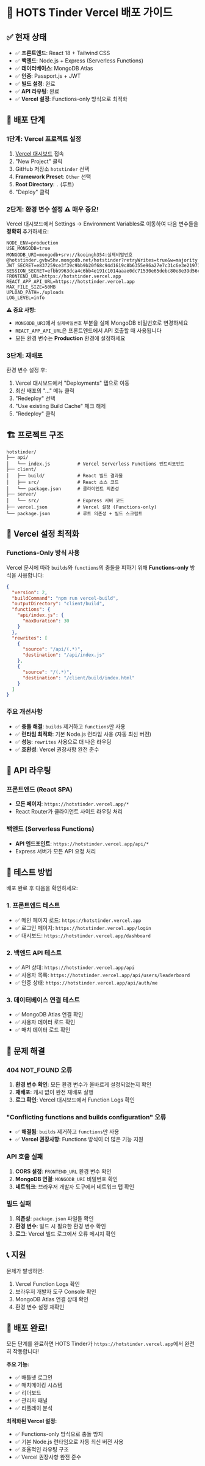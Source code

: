 # 🚀 HOTS Tinder Vercel 배포 가이드

## ✅ 현재 상태
- ✅ **프론트엔드**: React 18 + Tailwind CSS
- ✅ **백엔드**: Node.js + Express (Serverless Functions)
- ✅ **데이터베이스**: MongoDB Atlas
- ✅ **인증**: Passport.js + JWT
- ✅ **빌드 설정**: 완료
- ✅ **API 라우팅**: 완료
- ✅ **Vercel 설정**: Functions-only 방식으로 최적화

## 🔧 배포 단계

### 1단계: Vercel 프로젝트 설정
1. [Vercel 대시보드](https://vercel.com/dashboard) 접속
2. "New Project" 클릭
3. GitHub 저장소 `hotstinder` 선택
4. **Framework Preset**: `Other` 선택
5. **Root Directory**: `.` (루트)
6. "Deploy" 클릭

### 2단계: 환경 변수 설정 ⚠️ **매우 중요!**
Vercel 대시보드에서 Settings → Environment Variables로 이동하여 다음 변수들을 **정확히** 추가하세요:

```
NODE_ENV=production
USE_MONGODB=true
MONGODB_URI=mongodb+srv://kooingh354:실제비밀번호@hotstinder.gvbw5hv.mongodb.net/hotstinder?retryWrites=true&w=majority
JWT_SECRET=e837259ce3f39c9bb9b20f68c94d1619c8b6355e96a27e7c31c6e3e21971af36
SESSION_SECRET=efbb9963dca4c6bb4e191c1014aaae0dc71530e65debc80e8e39d56ccfcdc1d1
FRONTEND_URL=https://hotstinder.vercel.app
REACT_APP_API_URL=https://hotstinder.vercel.app
MAX_FILE_SIZE=50MB
UPLOAD_PATH=./uploads
LOG_LEVEL=info
```

**⚠️ 중요 사항:**
- `MONGODB_URI`에서 `실제비밀번호` 부분을 실제 MongoDB 비밀번호로 변경하세요
- `REACT_APP_API_URL`은 프론트엔드에서 API 호출할 때 사용됩니다
- 모든 환경 변수는 **Production** 환경에 설정하세요

### 3단계: 재배포
환경 변수 설정 후:
1. Vercel 대시보드에서 "Deployments" 탭으로 이동
2. 최신 배포의 "..." 메뉴 클릭
3. "Redeploy" 선택
4. "Use existing Build Cache" 체크 해제
5. "Redeploy" 클릭

## 🏗️ 프로젝트 구조

```
hotstinder/
├── api/
│   └── index.js          # Vercel Serverless Functions 엔트리포인트
├── client/
│   ├── build/            # React 빌드 결과물
│   ├── src/              # React 소스 코드
│   └── package.json      # 클라이언트 의존성
├── server/
│   └── src/              # Express 서버 코드
├── vercel.json           # Vercel 설정 (Functions-only)
└── package.json          # 루트 의존성 + 빌드 스크립트
```

## 🔄 Vercel 설정 최적화

### Functions-Only 방식 사용
Vercel 문서에 따라 `builds`와 `functions`의 충돌을 피하기 위해 **Functions-only** 방식을 사용합니다:

```json
{
  "version": 2,
  "buildCommand": "npm run vercel-build",
  "outputDirectory": "client/build",
  "functions": {
    "api/index.js": {
      "maxDuration": 30
    }
  },
  "rewrites": [
    {
      "source": "/api/(.*)",
      "destination": "/api/index.js"
    },
    {
      "source": "/(.*)",
      "destination": "/client/build/index.html"
    }
  ]
}
```

### 주요 개선사항
- ✅ **충돌 해결**: `builds` 제거하고 `functions`만 사용
- ✅ **런타임 최적화**: 기본 Node.js 런타임 사용 (자동 최신 버전)
- ✅ **성능**: `rewrites` 사용으로 더 나은 라우팅
- ✅ **호환성**: Vercel 권장사항 완전 준수

## 🔄 API 라우팅

### 프론트엔드 (React SPA)
- **모든 페이지**: `https://hotstinder.vercel.app/*`
- React Router가 클라이언트 사이드 라우팅 처리

### 백엔드 (Serverless Functions)
- **API 엔드포인트**: `https://hotstinder.vercel.app/api/*`
- Express 서버가 모든 API 요청 처리

## 🧪 테스트 방법

배포 완료 후 다음을 확인하세요:

### 1. 프론트엔드 테스트
- ✅ 메인 페이지 로드: `https://hotstinder.vercel.app`
- ✅ 로그인 페이지: `https://hotstinder.vercel.app/login`
- ✅ 대시보드: `https://hotstinder.vercel.app/dashboard`

### 2. 백엔드 API 테스트
- ✅ API 상태: `https://hotstinder.vercel.app/api`
- ✅ 사용자 목록: `https://hotstinder.vercel.app/api/users/leaderboard`
- ✅ 인증 상태: `https://hotstinder.vercel.app/api/auth/me`

### 3. 데이터베이스 연결 테스트
- ✅ MongoDB Atlas 연결 확인
- ✅ 사용자 데이터 로드 확인
- ✅ 매치 데이터 로드 확인

## 🐛 문제 해결

### 404 NOT_FOUND 오류
1. **환경 변수 확인**: 모든 환경 변수가 올바르게 설정되었는지 확인
2. **재배포**: 캐시 없이 완전 재배포 실행
3. **로그 확인**: Vercel 대시보드에서 Function Logs 확인

### "Conflicting functions and builds configuration" 오류
- ✅ **해결됨**: `builds` 제거하고 `functions`만 사용
- ✅ **Vercel 권장사항**: Functions 방식이 더 많은 기능 지원

### API 호출 실패
1. **CORS 설정**: `FRONTEND_URL` 환경 변수 확인
2. **MongoDB 연결**: `MONGODB_URI` 비밀번호 확인
3. **네트워크**: 브라우저 개발자 도구에서 네트워크 탭 확인

### 빌드 실패
1. **의존성**: `package.json` 파일들 확인
2. **환경 변수**: 빌드 시 필요한 환경 변수 확인
3. **로그**: Vercel 빌드 로그에서 오류 메시지 확인

## 📞 지원

문제가 발생하면:
1. Vercel Function Logs 확인
2. 브라우저 개발자 도구 Console 확인
3. MongoDB Atlas 연결 상태 확인
4. 환경 변수 설정 재확인

## 🎉 배포 완료!

모든 단계를 완료하면 HOTS Tinder가 `https://hotstinder.vercel.app`에서 완전히 작동합니다!

**주요 기능:**
- ✅ 배틀넷 로그인
- ✅ 매치메이킹 시스템
- ✅ 리더보드
- ✅ 관리자 패널
- ✅ 리플레이 분석

**최적화된 Vercel 설정:**
- ✅ Functions-only 방식으로 충돌 방지
- ✅ 기본 Node.js 런타임으로 자동 최신 버전 사용
- ✅ 효율적인 라우팅 구조
- ✅ Vercel 권장사항 완전 준수 